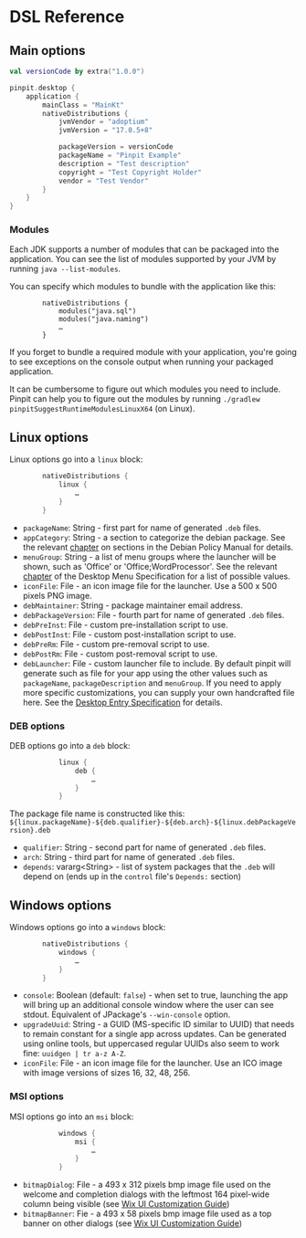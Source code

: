 # DSL Reference

## Main options

```kotlin
val versionCode by extra("1.0.0")

pinpit.desktop {
    application {
        mainClass = "MainKt"
        nativeDistributions {
            jvmVendor = "adoptium"
            jvmVersion = "17.0.5+8"

            packageVersion = versionCode
            packageName = "Pinpit Example"
            description = "Test description"
            copyright = "Test Copyright Holder"
            vendor = "Test Vendor"
        }
    }
}
```

### Modules

Each JDK supports a number of modules that can be packaged into the
application. You can see the list of modules supported by your JVM by
running `java --list-modules`.

You can specify which modules to bundle with the application like this:

```
        nativeDistributions {
            modules("java.sql")
            modules("java.naming")
            …
        }
```

If you forget to bundle a required module with your application, you're
going to see exceptions on the console output when running your packaged
application.

It can be cumbersome to figure out which modules you need to include.
Pinpit can help you to figure out the modules by running
`./gradlew pinpitSuggestRuntimeModulesLinuxX64` (on Linux).

## Linux options

Linux options go into a `linux` block:
```kotlin
        nativeDistributions {
            linux {
                …
            }
        }
```

* `packageName`: String - first part for name of generated `.deb` files.
* `appCategory`: String - a section to categorize the debian package.
   See the relevant [chapter](https://www.debian.org/doc/debian-policy/ch-archive.html#sections)
   on sections in the Debian Policy Manual for details.
* `menuGroup`: String - a list of menu groups where the launcher will be
   shown, such as 'Office' or 'Office;WordProcessor'. See the relevant
   [chapter](https://specifications.freedesktop.org/menu-spec/latest/apa.html)
   of the Desktop Menu Specification for a list of possible values.
* `iconFile`: File - an icon image file for the launcher.
   Use a 500 x 500 pixels PNG image.
* `debMaintainer`: String - package maintainer email address.
* `debPackageVersion`: File - fourth part for name of generated `.deb` files.
* `debPreInst`: File - custom pre-installation script to use.
* `debPostInst`: File - custom post-installation script to use.
* `debPreRm`: File - custom pre-removal script to use.
* `debPostRm`: File - custom post-removal script to use.
* `debLauncher`: File - custom launcher file to include. By default pinpit
  will generate such as file for your app using the other values such as
  `packageName`, `packageDescription` and `menuGroup`.
  If you need to apply more specific customizations, you can supply your
  own handcrafted file here. See the
  [Desktop Entry Specification](https://specifications.freedesktop.org/desktop-entry-spec/desktop-entry-spec-latest.html)
  for details.

### DEB options

DEB options go into a `deb` block:
```kotlin
            linux {
                deb {
                    …
                }
            }
```

The package file name is constructed like this:
`${linux.packageName}-${deb.qualifier}-${deb.arch}-${linux.debPackageVersion}.deb`

* `qualifier`: String - second part for name of generated `.deb` files.
* `arch`: String - third part for name of generated `.deb` files.
* `depends`: vararg\<String> - list of system packages that the `.deb` will
  depend on (ends up in the `control` file's `Depends:` section)

## Windows options

Windows options go into a `windows` block:
```kotlin
        nativeDistributions {
            windows {
                …
            }
        }
```

* `console`: Boolean (default: `false`) - when set to true, launching the
  app will bring up an additional console window where the user can see
  stdout. Equivalent of JPackage's `--win-console` option.
* `upgradeUuid`: String - a GUID (MS-specific ID similar to UUID) that needs to
  remain constant for a single app across updates.
  Can be generated using online tools, but uppercased regular UUIDs also seem to work fine: `uuidgen | tr a-z A-Z`.
* `iconFile`: File - an icon image file for the launcher.
   Use an ICO image with image versions of sizes 16, 32, 48, 256.

### MSI options

MSI options go into an `msi` block:
```kotlin
            windows {
                msi {
                    …
                }
            }
```

* `bitmapDialog`: File - a 493 x 312 pixels bmp image file used on the
  welcome and completion dialogs with the leftmost 164 pixel-wide column
  being visible
  (see [Wix UI Customization Guide](https://wixtoolset.org/docs/v3/wixui/wixui_customizations/#replacing-the-default-bitmaps))
* `bitmapBanner`: Fie - a 493 x 58 pixels bmp image file used as a top
  banner on other dialogs
  (see [Wix UI Customization Guide](https://wixtoolset.org/docs/v3/wixui/wixui_customizations/#replacing-the-default-bitmaps))

